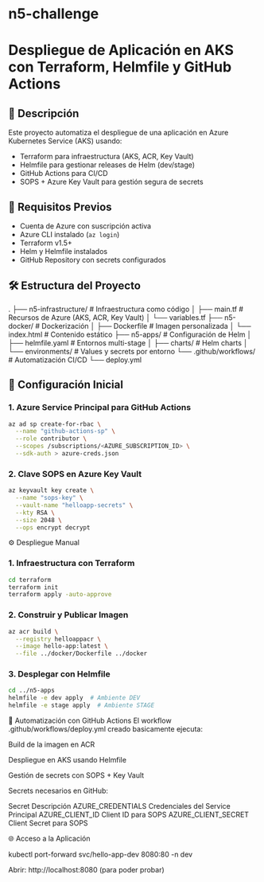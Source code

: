 # n5-challenge
# Despliegue de Aplicación en AKS con Terraform, Helmfile y GitHub Actions

## 📌 Descripción
Este proyecto automatiza el despliegue de una aplicación en Azure Kubernetes Service (AKS) usando:
- Terraform para infraestructura (AKS, ACR, Key Vault)
- Helmfile para gestionar releases de Helm (dev/stage)
- GitHub Actions para CI/CD
- SOPS + Azure Key Vault para gestión segura de secrets

## 🚀 Requisitos Previos
- Cuenta de Azure con suscripción activa
- Azure CLI instalado (`az login`)
- Terraform v1.5+
- Helm y Helmfile instalados
- GitHub Repository con secrets configurados

## 🛠 Estructura del Proyecto

.
├── n5-infrastructure/ # Infraestructura como código
│ ├── main.tf # Recursos de Azure (AKS, ACR, Key Vault)
│ └── variables.tf
├── n5-docker/ # Dockerización
│ ├── Dockerfile # Imagen personalizada
│ └── index.html # Contenido estático
├── n5-apps/ # Configuración de Helm
│ ├── helmfile.yaml # Entornos multi-stage
│ ├── charts/ # Helm charts
│ └── environments/ # Values y secrets por entorno
└── .github/workflows/ # Automatización CI/CD
└── deploy.yml


## 🔐 Configuración Inicial

### 1. Azure Service Principal para GitHub Actions
```bash
az ad sp create-for-rbac \
  --name "github-actions-sp" \
  --role contributor \
  --scopes /subscriptions/<AZURE_SUBSCRIPTION_ID> \
  --sdk-auth > azure-creds.json

```
### 2. Clave SOPS en Azure Key Vault
```bash
az keyvault key create \
  --name "sops-key" \
  --vault-name "helloapp-secrets" \
  --kty RSA \
  --size 2048 \
  --ops encrypt decrypt
```

⚙️ Despliegue Manual
### 1. Infraestructura con Terraform
``` bash
cd terraform
terraform init
terraform apply -auto-approve
```

### 2. Construir y Publicar Imagen
``` bash 
az acr build \
  --registry helloappacr \
  --image hello-app:latest \
  --file ../docker/Dockerfile ../docker
```


### 3. Desplegar con Helmfile
``` bash
cd ../n5-apps
helmfile -e dev apply  # Ambiente DEV
helmfile -e stage apply  # Ambiente STAGE
```

🔄 Automatización con GitHub Actions
El workflow .github/workflows/deploy.yml creado basicamente ejecuta:

Build de la imagen en ACR

Despliegue en AKS usando Helmfile

Gestión de secrets con SOPS + Key Vault

Secrets necesarios en GitHub:

Secret	Descripción
AZURE_CREDENTIALS	Credenciales del Service Principal
AZURE_CLIENT_ID	Client ID para SOPS
AZURE_CLIENT_SECRET	Client Secret para SOPS

🌐 Acceso a la Aplicación

kubectl port-forward svc/hello-app-dev 8080:80 -n dev

Abrir: http://localhost:8080 (para poder probar)

